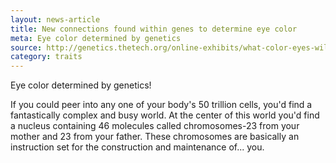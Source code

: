 ```yaml
---
layout: news-article
title: New connections found within genes to determine eye color
meta: Eye color determined by genetics
source: http://genetics.thetech.org/online-exhibits/what-color-eyes-will-your-children-have
category: traits
---
```


Eye color determined by genetics!

If you could peer into any one of your body's 50 trillion cells, you'd find a fantastically complex and busy world. At the center of this world you'd find a nucleus containing 46 molecules called chromosomes-23 from your mother and 23 from your father. These chromosomes are basically an instruction set for the construction and maintenance of... you.